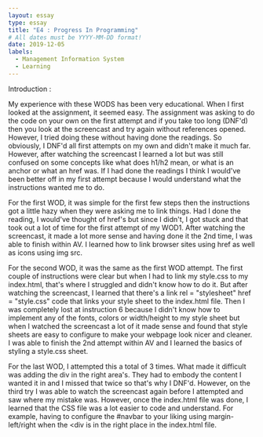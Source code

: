 ```yaml
---
layout: essay
type: essay
title: "E4 : Progress In Programming"
# All dates must be YYYY-MM-DD format!
date: 2019-12-05
labels:
  - Management Information System
  - Learning
---
```


Introduction :

My experience with these WODS has been very educational. When I first looked at the assignment, it seemed easy. The assignment was asking to do the code on your own on the first attempt and if you take too long (DNF'd) then you look at the screencast and try again without references opened. However, I tried doing these without having done the readings. So obviously, I DNF'd all first attempts on my own and didn't make it much far. However, after watching the screencast I learned a lot but was still confused on some concepts like what does h1/h2 mean, or what is an anchor or what an href was. If I had done the readings I think I would've been better off in my first attempt because I would understand what the instructions wanted me to do.

For the first WOD, it was simple for the first few steps then the instructions got a little hazy when they were asking me to link things. Had I done the reading, I would've thought of href's but since I didn't, I got stuck and that took out a lot of time for the first attempt of my WOD1. After watching the screencast, it made a lot more sense and having done it the 2nd time, I was able to finish within AV. I learned how to link browser sites using href as well as icons using img src.

For the second WOD, it was the same as the first WOD attempt. The first couple of instructions were clear but when I had to link my style.css to my index.html, that's where I struggled and didn't know how to do it. But after watching the screencast, I learned that there's a link rel = "stylesheet" href = "style.css" code that links your style sheet to the index.html file. Then I was completely lost at instruction 6 because I didn't know how to implement any of the fonts, colors or width/height to my style sheet but when I watched the screencast a lot of it made sense and found that style sheets are easy to configure to make your webpage look nicer and cleaner. I was able to finish the 2nd attempt within AV and I learned the basics of styling a style.css sheet.

For the last WOD, I attempted this a total of 3 times. What made it difficult was adding the div in the right area's. They had to embody the content I wanted it in and I missed that twice so that's why I DNF'd. However, on the third try I was able to watch the screencast again before I attempted and saw where my mistake was. However, once the index.html file was done, I learned that the CSS file was a lot easier to code and understand. For example, having to configure the #navbar to your liking using margin-left/right when the <div is in the right place in the index.html file.


